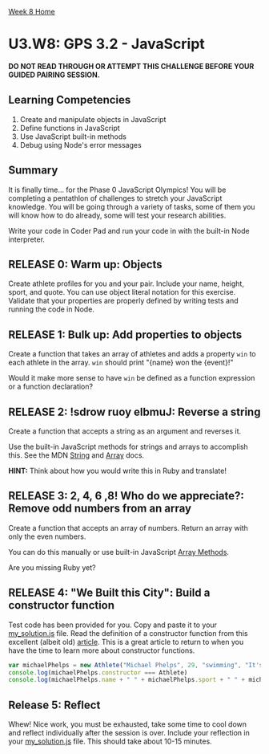 [Week 8 Home](../)
# U3.W8: GPS 3.2 - JavaScript

**DO NOT READ THROUGH OR ATTEMPT THIS CHALLENGE BEFORE YOUR GUIDED PAIRING SESSION.**

## Learning Competencies
1. Create and manipulate objects in JavaScript
2. Define functions in JavaScript
3. Use JavaScript built-in methods
4. Debug using Node's error messages

## Summary
It is finally time... for the Phase 0 JavaScript Olympics! You will be completing a pentathlon of challenges to stretch your JavaScript knowledge. You will be going through a variety of tasks, some of them you will know how to do already, some will test your research abilities.

Write your code in Coder Pad and run your code in with the built-in Node interpreter.

## RELEASE 0: Warm up: Objects

Create athlete profiles for you and your pair. Include your name, height, sport, and quote. You can use object literal notation for this exercise. Validate that your properties are properly defined by writing tests and running the code in Node.

## RELEASE 1: Bulk up: Add properties to objects

Create a function that takes an array of athletes and adds a property `win` to each athlete in the array. `win` should print "{name} won the {event}!"

Would it make more sense to have `win` be defined as a function expression or a function declaration?

## RELEASE 2: !sdrow ruoy elbmuJ: Reverse a string

Create a function that accepts a string as an argument and reverses it.

Use the built-in JavaScript methods for strings and arrays to accomplish this. See the MDN [String](https://developer.mozilla.org/en-US/docs/Web/JavaScript/Reference/Global_Objects/String) and [Array](https://developer.mozilla.org/en-US/docs/Web/JavaScript/Reference/Global_Objects/Array/filter) docs.

**HINT:** Think about how you would write this in Ruby and translate!

## RELEASE 3: 2, 4, 6 ,8! Who do we appreciate?: Remove odd numbers from an array

Create a function that accepts an array of numbers. Return an array with only the even numbers.

You can do this manually or use built-in JavaScript [Array Methods](https://developer.mozilla.org/en-US/docs/Web/JavaScript/Reference/Global_Objects/Array/filter).

Are you missing Ruby yet?

## RELEASE 4: "We Built this City": Build a constructor function

Test code has been provided for you. Copy and paste it to your [my_solution.js](my_solution.js) file. Read the definition of a constructor function from this excellent (albeit old) [article](http://code.tutsplus.com/tutorials/the-basics-of-object-oriented-javascript--net-7670). This is a great article to return to when you have the time to learn more about constructor functions.


```javascript
var michaelPhelps = new Athlete("Michael Phelps", 29, "swimming", "It's medicinal I swear!")
console.log(michaelPhelps.constructor === Athlete)
console.log(michaelPhelps.name + " " + michaelPhelps.sport + " " + michaelPhelps.quote)
```


## Release 5: Reflect

Whew! Nice work, you must be exhausted, take some time to cool down and reflect individually after the session is over. Include your reflection in your [my_solution.js](my_solution.js) file. This should take about 10-15 minutes.
